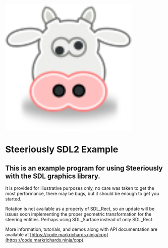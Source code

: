 <img src="steeriously.svg" width="400px" height="400px">

# Steeriously SDL2 Example

## This is an example program for using Steeriously with the SDL graphics library. 

It is provided for illustrative purposes only, no care was taken to get the
most performance, there may be bugs, but it should be enough to get you started.

Rotation is not available as a property of SDL_Rect, so an update will be issues soon implementing the proper geometric transformation for the steering entities. Perhaps using SDL_Surface instead of only SDL_Rect.

More information, tutorials, and demos along with API documentation are available at [https://code.markrichards.ninja/cpp](https://code.markrichards.ninja/cpp).
